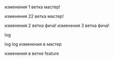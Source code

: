 
изменения 1 ветка мастер!

изменения 22 ветка мастер!

изменения 2 ветка фича!
изменения 3 ветка фича!



log 

log log
изменения в мастер

изменения в ветке feature

